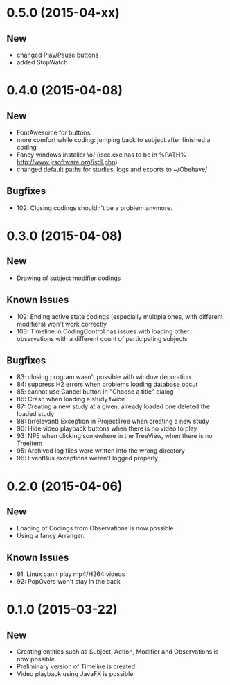 <!----------------------------------------------------------------------------->
# 0.5.0 (2015-04-xx)
## New
- changed Play/Pause buttons
- added StopWatch

<!----------------------------------------------------------------------------->
# 0.4.0 (2015-04-08)
## New
- FontAwesome for buttons
- more comfort while coding: jumping back to subject after finished a coding
- Fancy windows installer \o/ (iscc.exe has to be in %PATH% - http://www.jrsoftware.org/isdl.php)
- changed default paths for studies, logs and exports to ~/Obehave/

## Bugfixes
- 102: Closing codings shouldn't be a problem anymore.


<!----------------------------------------------------------------------------->
# 0.3.0 (2015-04-08)
## New
- Drawing of subject modifier codings

## Known Issues
- 102: Ending active state codings (especially multiple ones, with different modifiers) won't work correctly
- 103: Timeline in CodingControl has issues with loading other observations with a different count of participating subjects

## Bugfixes
- 83: closing program wasn't possible with window decoration
- 84: suppress H2 errors when problems loading database occur
- 85: cannot use Cancel button in "Choose a title" dialog
- 86: Crash when loading a study twice
- 87: Creating a new study at a given, already loaded one deleted the loaded study
- 88: (irrelevant) Exception in ProjectTree when creating a new study
- 90: Hide video playback buttons when there is no video to play
- 93: NPE when clicking somewhere in the TreeView, when there is no TreeItem
- 95: Archived log files were written into the wrong directory
- 96: EventBus exceptions weren't logged properly


<!----------------------------------------------------------------------------->
# 0.2.0 (2015-04-06)
## New
- Loading of Codings from Observations is now possible
- Using a fancy Arranger.

## Known Issues
- 91: Linux can't play mp4/H264 videos
- 92: PopOvers won't stay in the back

<!----------------------------------------------------------------------------->
# 0.1.0 (2015-03-22)
## New
- Creating entities such as Subject, Action, Modifier and Observations is now possible
- Preliminary version of Timeline is created
- Video playback using JavaFX is possible